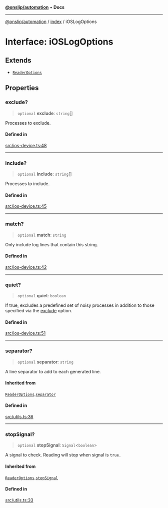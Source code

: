 [**@onslip/automation**](../../README.md) • **Docs**

***

[@onslip/automation](../../README.md) / [index](../README.md) / iOSLogOptions

# Interface: iOSLogOptions

## Extends

- [`ReaderOptions`](ReaderOptions.md)

## Properties

### exclude?

> `optional` **exclude**: `string`[]

Processes to exclude.

#### Defined in

[src/ios-device.ts:48](https://github.com/Onslip/automation/blob/aed87d3401609cf5df05adc6d1563b1b99f345fe/src/ios-device.ts#L48)

***

### include?

> `optional` **include**: `string`[]

Processes to include.

#### Defined in

[src/ios-device.ts:45](https://github.com/Onslip/automation/blob/aed87d3401609cf5df05adc6d1563b1b99f345fe/src/ios-device.ts#L45)

***

### match?

> `optional` **match**: `string`

Only include log lines that contain this string.

#### Defined in

[src/ios-device.ts:42](https://github.com/Onslip/automation/blob/aed87d3401609cf5df05adc6d1563b1b99f345fe/src/ios-device.ts#L42)

***

### quiet?

> `optional` **quiet**: `boolean`

If true, excludes a predefined set of noisy processes in addition to those specified via the [exclude](iOSLogOptions.md#exclude) option.

#### Defined in

[src/ios-device.ts:51](https://github.com/Onslip/automation/blob/aed87d3401609cf5df05adc6d1563b1b99f345fe/src/ios-device.ts#L51)

***

### separator?

> `optional` **separator**: `string`

A line separator to add to each generated line.

#### Inherited from

[`ReaderOptions`](ReaderOptions.md).[`separator`](ReaderOptions.md#separator)

#### Defined in

[src/utils.ts:36](https://github.com/Onslip/automation/blob/aed87d3401609cf5df05adc6d1563b1b99f345fe/src/utils.ts#L36)

***

### stopSignal?

> `optional` **stopSignal**: `Signal`\<`boolean`\>

A signal to check. Reading will stop when signal is `true.`

#### Inherited from

[`ReaderOptions`](ReaderOptions.md).[`stopSignal`](ReaderOptions.md#stopsignal)

#### Defined in

[src/utils.ts:33](https://github.com/Onslip/automation/blob/aed87d3401609cf5df05adc6d1563b1b99f345fe/src/utils.ts#L33)

